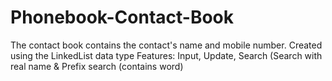 # Phonebook-Contact-Book
The contact book contains the contact's name and mobile number. Created using the LinkedList data type
Features: Input, Update, Search (Search with real name & Prefix search (contains word)
